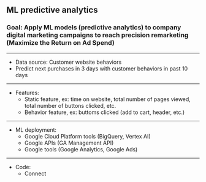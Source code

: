 ## ML predictive analytics
### Goal: Apply ML models (predictive analytics) to company digital marketing campaigns to reach precision remarketing (Maximize the Return on Ad Spend)
---
* Data source: Customer website behaviors
* Predict next purchases in 3 days with customer behaviors in past 10 days
---
* Features:
  * Static feature, ex: time on website, total number of pages viewed, total number of buttons clicked, etc.  
  * Behavior feature, ex: buttoms clicked (add to cart, header, etc.)
---
* ML deployment:
  * Google Cloud Platform tools (BigQuery, Vertex AI)
  * Google APIs (GA Management API)
  * Google tools (Google Analytics, Google Ads)
---
* Code:
  * Connect  
